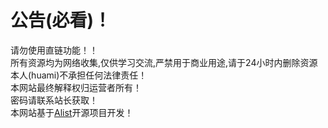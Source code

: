 公告(必看)！
===========================
请勿使用直链功能！！  
所有资源均为网络收集,仅供学习交流,严禁用于商业用途,请于24小时内删除资源  
本人(huami)不承担任何法律责任！  
本网站最终解释权归运营者所有！  
密码请联系站长获取！  
本网站基于[Alist](https://github.com/Xhofe/alist "Alist")开源项目开发！
